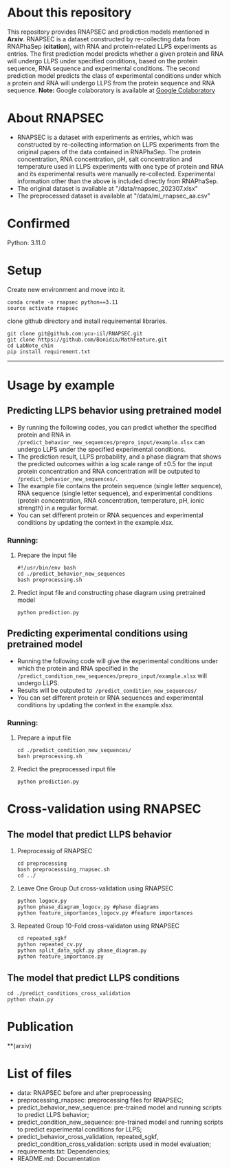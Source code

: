 # About this repository
This repository provides RNAPSEC and prediction models mentioned in **Arxiv**. RNAPSEC is a dataset constructed by re-collecting data from RNAPhaSep (**citation**), with RNA and protein-related LLPS experiments as entries. The first prediction model predicts whether a given protein and RNA will undergo LLPS under specified conditions, based on the protein sequence, RNA sequence and experimental conditions. The second prediction model predicts the class of experimental conditions under which a protein and RNA will undergo LLPS from the protein sequence and RNA sequence. 
**Note:** Google colaboratory is available at [Google Colaboratory](https://colab.research.google.com/drive/13n6yXMnmtuKbZ6imWzPfv4M_k3ZxVgHI#scrollTo=qoSvAlcNoqEn)

# About RNAPSEC
- RNAPSEC is a dataset with experiments as entries, which was constructed by re-collecting information on LLPS experiments from the original papers of the data contained in RNAPhaSep. The protein concentration, RNA concentration, pH, salt concentration and temperature used in LLPS experiments with one type of protein and RNA and its experimental results were manually re-collected. Experimental information other than the above is included directly from RNAPhaSep.
- The original dataset is available at "/data/rnapsec_202307.xlsx"
- The preprocessed dataset is available at "/data/ml_rnapsec_aa.csv"

# Confirmed
Python: 3.11.0

# Setup
Create new environment and move into it.
``` 
conda create -n rnapsec python==3.11
source activate rnapsec
``` 
clone github directory and install requiremental libraries.
``` 
git clone git@github.com:ycu-iil/RNAPSEC.git
git clone https://github.com/Bonidia/MathFeature.git 
cd LabNote_chin
pip install requirement.txt
``` 
-----
# Usage by example
## Predicting LLPS behavior using pretrained model
- By running the following codes, you can predict whether the specified protein and RNA in ``` /predict_behavior_new_sequences/prepro_input/example.xlsx``` can undergo LLPS under the specified experimental conditions. 
- The prediction result, LLPS probability, and a phase diagram that shows the predicted outcomes within a log scale range of ±0.5 for the input protein concentration and RNA concentration will be outputed to ``` /predict_behavior_new_sequences/```.
- The example file contains the protein sequence (single letter sequence), RNA sequence (single letter sequence), and experimental conditions (protein concentration, RNA concentration, temperature, pH, ionic strength) in a regular format. 
- You can set different protein or RNA sequences and experimental conditions by updating the context in the example.xlsx.

### Running: 
1. Prepare the input file
    
    ``` 
    #!/usr/bin/env bash
    cd ./predict_behavior_new_sequences
    bash preprocessing.sh 
    ``` 
2. Predict input file and constructing phase diagram using pretrained model
    ``` 
    python prediction.py
    ``` 
## Predicting experimental conditions using pretrained model
- Running the following code will give the experimental conditions under which the protein and RNA specified in the ``` /predict_condition_new_sequences/prepro_input/example.xlsx``` will undergo LLPS.
- Results will be outputed to``` /predict_condition_new_sequences/```
- You can set different protein or RNA sequences and experimental conditions by updating the context in the example.xlsx.

### Running:
1.  Prepare a input file
    ``` 
    cd ./predict_condition_new_sequences/
    bash preprocessing.sh
    ``` 
2.  Predict the preprocessed input file
    ``` 
    python prediction.py
    ``` 
# Cross-validation using RNAPSEC
## The model that predict LLPS behavior

1. Preprocessig of RNAPSEC
    ``` 
    cd preprocessing
    bash preprocesssing_rnapsec.sh
    cd ../
    ``` 
2. Leave One Group Out cross-validation using RNAPSEC
    ``` 
    python logocv.py
    python phase_diagram_logocv.py #phase diagrams
    python feature_importances_logocv.py #feature importances
    ``` 
3. Repeated Group 10-Fold cross-validaton using RNAPSEC
    ``` 
    cd repeated_sgkf
    python repeated_cv.py
    python split_data_sgkf.py phase_diagram.py
    python feature_importance.py

    ``` 

## The model that predict LLPS conditions

``` 
cd ./predict_conditions_cross_validation
python chain.py
``` 
# Publication
**(arxiv)
# List of files
- data: RNAPSEC before and after preprocessing
- preprocessing_rnapsec: preprocessing files for RNAPSEC;
- predict_behavior_new_sequence: pre-trained model and running scripts to predict LLPS behavior;
- predict_condition_new_sequence: pre-trained model and running scripts to predict experimental conditions for LLPS;
- predict_behavior_cross_validation, repeated_sgkf, predict_condition_cross_validation: scripts used in model evaluation;
- requirements.txt: Dependencies;
- README.md: Documentation



